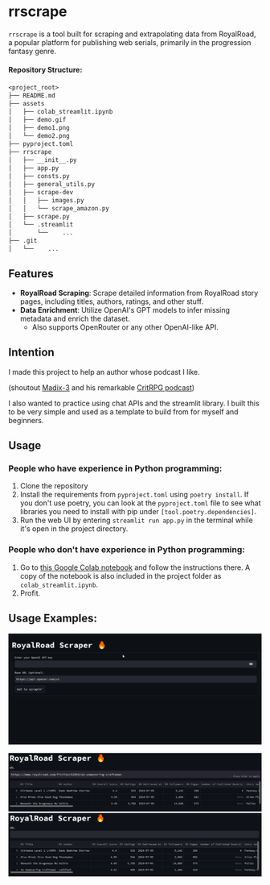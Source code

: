 # rrscrape

`rrscrape` is a tool built for scraping and extrapolating data from RoyalRoad, a popular platform for publishing web serials, primarily in the progression fantasy genre.
#### Repository Structure:
```
<project_root>
├── README.md
├── assets
│   ├── colab_streamlit.ipynb
│   ├── demo.gif
│   ├── demo1.png
│   └── demo2.png
├── pyproject.toml
├── rrscrape
│   ├── __init__.py
│   ├── app.py
│   ├── consts.py
│   ├── general_utils.py
│   ├── scrape-dev
│   │   ├── images.py
│   │   └── scrape_amazon.py
│   ├── scrape.py
│   └── .streamlit
│       └──    ...
├── .git
│   └──    ...

```
## Features

- **RoyalRoad Scraping**: Scrape detailed information from RoyalRoad story pages, including titles, authors, ratings, and other stuff.
- **Data Enrichment**: Utilize OpenAI's GPT models to infer missing metadata and enrich the dataset. 
  - Also supports OpenRouter or any other OpenAI-like API.

## Intention

I made this project to help an author whose podcast I like. 

(shoutout [Madix-3](https://www.royalroad.com/profile/244942) and his remarkable [CritRPG podcast](https://www.youtube.com/@critrpg)) 

I also wanted to practice using chat APIs and the streamlit library. I built this to be very simple and used as a template to build from for myself and beginners.

## Usage

### People who have experience in Python programming:
1. Clone the repository 
2. Install the requirements from `pyproject.toml` using `poetry install`. If you don't use poetry, you can look at the `pyproject.toml` file to see what libraries you need to install with pip under `[tool.poetry.dependencies]`.
3. Run the web UI by entering `streamlit run app.py` in the terminal while it's open in the project directory.

### People who don't have experience in Python programming:
1. Go to [this Google Colab notebook](https://colab.research.google.com/drive/1rGTMKkyw6WnKX7vH18GosOu6YRc3BxCZ?usp=sharing) and follow the instructions there. A copy of the notebook is also included in the project folder as `colab_streamlit.ipynb`.
2. Profit.

## Usage Examples:
![Usage Example Video](assets/demo.gif)

![Usage Example Image1](assets/demo1.png)
![Usage Example Image2](assets/demo2.png)